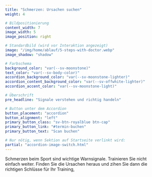 ```yaml
---
title: "Schmerzen: Ursachen suchen"
weight: 4

# Bildpositionierung
content_width: 7
image_width: 5
image_position: right

# Standardbild (wird vor Interaktion angezeigt)
image: "/img/home/ablauf/5-steps-with-doctor.webp"
image_shadow: "shadow"

# Farbschema
background_color: "var(--sv-moonstone)"
text_color: "var(--sv-body-color)"
accordion_background_color: "var(--sv-moonstone-lighter)"
accordion_content_background_color: "var(--sv-offwhite-lighter)"
accordion_accent_color: "var(--sv-moonstone-light)"

# Überschrift
pre_headline: "Signale verstehen und richtig handeln"

# Button unter dem Accordion
button_placement: "accordion"
button_alignment: "left"
primary_button_class: "sv-btn-royalblue btn-cap"
primary_button_link: "#termin-buchen"
primary_button_text: "Scan buchen"

# Nur nötig, wenn Sektion auf Startseite verlinkt wird:
partial: "accordion-image-switch.html"
---
```


Schmerzen beim Sport sind wichtige Warnsignale. Trainieren Sie nicht einfach weiter. Finden Sie die Ursachen heraus und zihen Sie dann die richtigen Schlüsse für Ihr Training,

